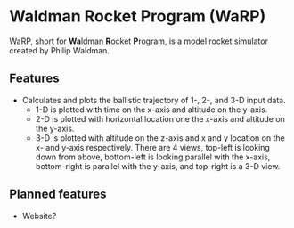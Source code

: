 # Waldman Rocket Program (WaRP)
WaRP, short for **Wa**ldman **R**ocket **P**rogram, is a model rocket simulator created by Philip Waldman.

## Features
* Calculates and plots the ballistic trajectory of 1-, 2-, and 3-D input data.
    * 1-D is plotted with time on the x-axis and altitude on the y-axis.
    * 2-D is plotted with horizontal location one the x-axis and altitude on the y-axis.
    * 3-D is plotted with altitude on the z-axis and x and y location on the x- and y-axis respectively. There are 4 views, top-left is looking down from above, bottom-left is looking parallel with the x-axis, bottom-right is parallel with the y-axis, and top-right is a 3-D view.
    

## Planned features
* Website?
